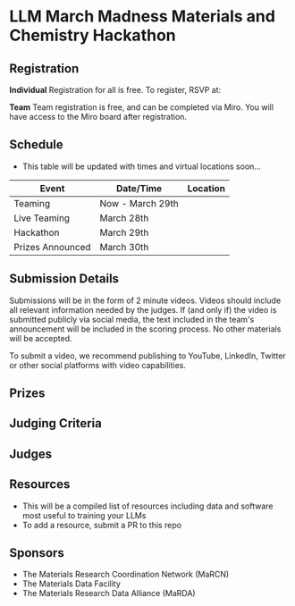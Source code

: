 # LLM March Madness Materials and Chemistry Hackathon

## Registration

**Individual**
Registration for all is free. To register, RSVP at:

**Team** 
Team registration is free, and can be completed via Miro. You will have access to the Miro board after registration. 

## Schedule
* This table will be updated with times and virtual locations soon...

| Event        | Date/Time        | Location |
|--------------|------------------|----------|
| Teaming      | Now - March 29th |          |
| Live Teaming | March 28th       |          |
| Hackathon    | March 29th       |          |
| Prizes Announced    | March 30th       |          |


## Submission Details
Submissions will be in the form of 2 minute videos. Videos should include all relevant information needed by the judges. If (and only if) the video is submitted publicly via social media, the text included in the team's announcement will be included in the scoring process. No other materials will be accepted.

To submit a video, we recommend publishing to YouTube, LinkedIn, Twitter or other social platforms with video capabilities.

## Prizes


## Judging Criteria


## Judges



## Resources
- This will be a compiled list of resources including data and software most useful to training your LLMs
- To add a resource, submit a PR to this repo

## Sponsors
- The Materials Research Coordination Network (MaRCN)
- The Materials Data Facility
- The Materials Research Data Alliance (MaRDA)
